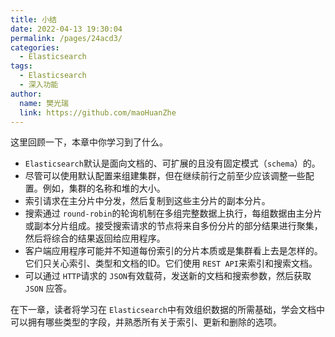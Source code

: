 ```yaml
---
title: 小结
date: 2022-04-13 19:30:04
permalink: /pages/24acd3/
categories:
  - Elasticsearch
tags:
  - Elasticsearch
  - 深入功能
author: 
  name: 樊光瑞
  link: https://github.com/maoHuanZhe
---
```


这里回顾一下，本章中你学习到了什么。

- `Elasticsearch`默认是面向文档的、可扩展的且没有固定模式（`schema`）的。
- 尽管可以使用默认配置来组建集群，但在继续前行之前至少应该调整一些配置。例如，集群的名称和堆的大小。
- 索引请求在主分片中分发，然后复制到这些主分片的副本分片。
- 搜索通过 `round-robin`的轮询机制在多组完整数据上执行，每组数据由主分片或副本分片组成。接受搜索请求的节点将来自多份分片的部分结果进行聚集，然后将综合的结果返回给应用程序。
- 客户端应用程序可能并不知道每份索引的分片本质或是集群看上去是怎样的。它们只关心索引、类型和文档的ID。它们使用 `REST API`来索引和搜索文档。
- 可以通过 `HTTP`请求的 `JSON`有效载荷，发送新的文档和搜索参数，然后获取 `JSON` 应答。

在下一章，读者将学习在 `Elasticsearch`中有效组织数据的所需基础，学会文档中可以拥有哪些类型的字段，并熟悉所有关于索引、更新和删除的选项。
